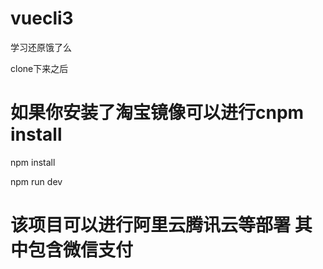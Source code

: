 # vuecli3
学习还原饿了么

clone下来之后
# 如果你安装了淘宝镜像可以进行cnpm install
npm install

npm run dev

# 该项目可以进行阿里云腾讯云等部署 其中包含微信支付
